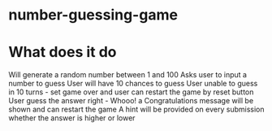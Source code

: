 # number-guessing-game

# What does it do
Will generate a random number between 1 and 100
Asks user to input a number to guess
User will have 10 chances to guess
User unable to guess in 10 turns - set game over and user can restart the game by reset button
User guess the answer right - Whooo! a Congratulations message will be shown and can restart the game
A hint will be provided on every submission whether the answer is higher or lower
